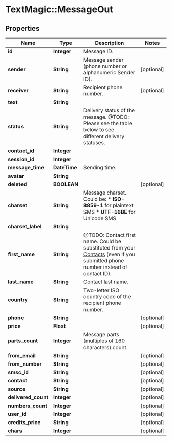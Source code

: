 # TextMagic::MessageOut

## Properties
Name | Type | Description | Notes
------------ | ------------- | ------------- | -------------
**id** | **Integer** | Message ID. | 
**sender** | **String** | Message sender (phone number or alphanumeric Sender ID). | [optional] 
**receiver** | **String** | Recipient phone number. | [optional] 
**text** | **String** |  | 
**status** | **String** | Delivery status of the message. @TODO: Please see the table below to see different delivery statuses.  | 
**contact_id** | **Integer** |  | 
**session_id** | **Integer** |  | 
**message_time** | **DateTime** | Sending time. | 
**avatar** | **String** |  | 
**deleted** | **BOOLEAN** |  | [optional] 
**charset** | **String** | Message charset. Could be: *   **ISO-8859-1** for plaintext SMS *   **UTF-16BE** for Unicode SMS  | 
**charset_label** | **String** |  | 
**first_name** | **String** | @TODO: Contact first name. Could be substituted from your [Contacts](/docs/api/contacts/) (even if you submitted phone number instead of contact ID).  | 
**last_name** | **String** | Contact last name. | 
**country** | **String** | Two-letter ISO country code of the recipient phone number.  | 
**phone** | **String** |  | [optional] 
**price** | **Float** |  | [optional] 
**parts_count** | **Integer** | Message parts (multiples of 160 characters) count. | 
**from_email** | **String** |  | [optional] 
**from_number** | **String** |  | [optional] 
**smsc_id** | **String** |  | [optional] 
**contact** | **String** |  | [optional] 
**source** | **String** |  | [optional] 
**delivered_count** | **Integer** |  | [optional] 
**numbers_count** | **Integer** |  | [optional] 
**user_id** | **Integer** |  | [optional] 
**credits_price** | **String** |  | [optional] 
**chars** | **Integer** |  | [optional] 


